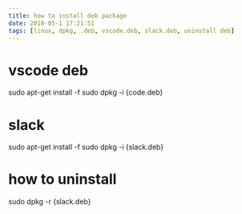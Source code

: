 ```yaml
---
title: how to install deb package
date: 2018-05-1 17:21:51
tags: [linux, dpkg, .deb, vscode.deb, slack.deb, uninstall deb]
---
```


# vscode deb


sudo apt-get install -f
sudo dpkg -i {code.deb}

# slack

sudo apt-get install -f
sudo dpkg -i {slack.deb}


# how to uninstall

sudo dpkg -r {slack.deb}
